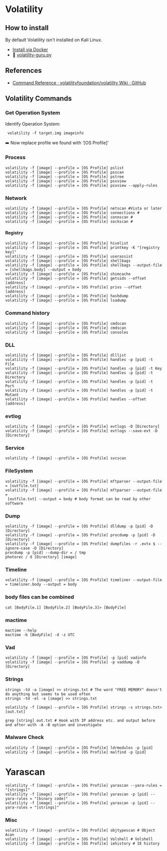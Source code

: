 # Volatility

## How to install

By default Volatility isn't installed on Kali Linux.

* [Install via Docker](https://hub.docker.com/r/phocean/volatility)
* 🐍 [volatility-guru.py](assets/volatility-guru.py)

## References

- [Command Reference · volatilityfoundation/volatility Wiki · GitHub](https://github.com/volatilityfoundation/volatility/wiki/Command%20Reference)

## Volatility Commands

### Get Operation System

Identify Operation System:

```
 volatility -f target.img imageinfo
```

➡️ Now replace profile we found with  ‘[OS Profile]’

### Process

```
volatility -f [image] --profile = [OS Profile] pslist  
volatility -f [image] --profile = [OS Profile] psscan  
volatility -f [image] --profile = [OS Profile] pstree  
volatility -f [image] --profile = [OS Profile] psxview  
volatility -f [image] --profile = [OS Profile] psxview --apply-rules
```

### Network

```
volatility -f [image] --profile = [OS Profile] netscan #Vista or later  
volatility -f [image] --profile = [OS Profile] connections #  
volatility -f [image] --profile = [OS Profile] connscan #  
volatility -f [image] --profile = [OS Profile] sockscan #
```

#### Registry

```
volatility -f [image] --profile = [OS Profile] hivelist  
volatility -f [image] --profile = [OS Profile] printkey -K "[registry key]"  
volatility -f [image] --profile = [OS Profile] userassist  
volatility -f [image] --profile = [OS Profile] shellbags  
volatility -f [image] --profile = [OS Profile] shellbags --output-file = [shellbags.body] --output = body  
volatility -f [image] --profile = [OS Profile] shimcache  
volatility -f [image] --profile = [OS Profile] getsids --offset [address]  
volatility -f [image] --profile = [OS Profile] privs --offset [address]  
volatility -f [image] --profile = [OS Profile] hashdump  
volatility -f [image] --profile = [OS Profile] lsadump
```

### Command history

```
volatility -f [image] --profile = [OS Profile] cmdscan
volatility -f [image] --profile = [OS Profile] cmdscan  
volatility -f [image] --profile = [OS Profile] consoles
```

### DLL

```
volatility -f [image] --profile = [OS Profile] dlllist  
volatility -f [image] --profile = [OS Profile] handles -p [pid] -t File  
volatility -f [image] --profile = [OS Profile] handles -p [pid] -t Key  
volatility -f [image] --profile = [OS Profile] handles -p [pid] -t Directory  
volatility -f [image] --profile = [OS Profile] handles -p [pid] -t Port  
volatility -f [image] --profile = [OS Profile] handles -p [pid] -t Mutant  
volatility -f [image] --profile = [OS Profile] handles --offset [address]
```

### evtlog

```
volatility -f [image] --profile = [OS Profile] evtlogs -D [Directory]  
volatility -f [image] --profile = [OS Profile] evtlogs --save-evt -D [Directory]
```

### Service

```
volatility -f [image] --profile = [OS Profile] svcscan
```

### FileSystem

```
volatility -f [image] --profile = [OS Profile] mftparser --output-file = [outfile.txt]  
volatility -f [image] --profile = [OS Profile] mftparser --output-file =
 [outfile.txt] --output = body # body format can be read by other 
software
```

### Dump

```
volatility -f [image] --profile = [OS Profile] dlldump -p [pid] -D [Directory]  
volatility -f [image] --profile = [OS Profile] procdump -p [pid] -D [Directory]  
volatility -f [image] --profile = [OS Profile] dumpfiles -r .evtx $ --ignore-case -D [Directory]  
procdump -p [pid] --dump-dir = / tmp  
photorec / d [Directory] [image]
```

### Timeline

```
volatility -f [image] --profile = [OS Profile] timeliner --output-file = timeliner.body --output = body
```

### body files can be combined

```
cat [BodyFile.1] [BodyFile.2] [BodyFile.3]> [BodyFile]
```

### mactime

```
mactime --help  
mactime -b [BodyFile] -d -z UTC
```

### Vad

```
volatility -f [image] --profile = [OS Profile] -p [pid] vadinfo  
volatility -f [image] --profile = [OS Profile] -p vaddump -D [Directory]
```

### Strings

```
strings -td -a [image] >> strings.txt # The word "FREE MEMORY" doesn't do anything but seems to be used often  
strings -td -el -a [image] >> strings.txt

volatility -f [image] --profile = [OS Profile] strings -s strings.txt> [out.txt]

grep [string] out.txt # Hook with IP address etc. and output before and after with -A -B option and investigate
```

### Malware Check

```
volatility -f [image] --profile = [OS Profile] ldrmodules -p [pid]  
volatility -f [image] --profile = [OS Profile] malfind -p [pid]
```

# Yarascan

```
volatility -f [image] --profile = [OS Profile] yarascan --yara-rules = "[strings]"  
volatility -f [image] --profile = [OS Profile] yarascan -p [pid] --yara-rules = "[binary code]"  
volatility -f [image] --profile = [OS Profile] yarascan -p [pid] --yara-rules = "[strings]"
```

### Misc

```
volatility -f [image] --profile = [OS Profile] objtypescan # Object Acan  
volatility -f [image] --profile = [OS Profile] Volshell # Volshell  
volatility -f [image] --profile = [OS Profile] iehistory # IE history
```

